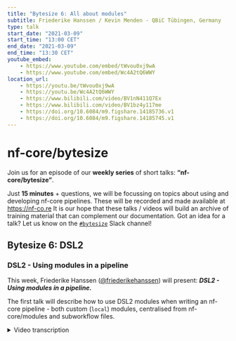 ```yaml
---
title: "Bytesize 6: All about modules"
subtitle: Friederike Hanssen / Kevin Menden - QBiC Tübingen, Germany
type: talk
start_date: "2021-03-09"
start_time: "13:00 CET"
end_date: "2021-03-09"
end_time: "13:30 CET"
youtube_embed:
    - https://www.youtube.com/embed/tWvou0xj9wA
    - https://www.youtube.com/embed/Wc4A2tQ6WWY
location_url:
    - https://youtu.be/tWvou0xj9wA
    - https://youtu.be/Wc4A2tQ6WWY
    - https://www.bilibili.com/video/BV1nN411Q7Ex
    - https://www.bilibili.com/video/BV1bz4y117me
    - https://doi.org/10.6084/m9.figshare.14185736.v1
    - https://doi.org/10.6084/m9.figshare.14185745.v1
---
```


# nf-core/bytesize

Join us for an episode of our **weekly series** of short talks: **“nf-core/bytesize”**.

Just **15 minutes** + questions, we will be focussing on topics about using and developing nf-core pipelines.
These will be recorded and made available at <https://nf-co.re>
It is our hope that these talks / videos will build an archive of training material that can complement our documentation. Got an idea for a talk? Let us know on the [`#bytesize`](https://nfcore.slack.com/channels/bytesize) Slack channel!

## Bytesize 6: DSL2

### DSL2 - Using modules in a pipeline

This week, Friederike Hanssen ([@friederikehanssen](http://github.com/friederikehanssen/)) will present: _**DSL2 - Using modules in a pipeline.**_

The first talk will describe how to use DSL2 modules when writing an nf-core pipeline - both custom (`local`) modules, centralised from nf-core/modules and subworkflow files.

<details markdown="1"><summary>Video transcription</summary>

**Note: This text has been edited to make it more suitable for reading.**

#### DSL2 - Using modules in a pipeline

Thank you very much and welcome to the bytesize talk on how to use modules in a pipeline.

I would just like to briefly recap what a module is. It is an atomic process that cannot be reduced any further and usually contains a single software tool like FastQC for example and it can be used within a pipeline and also shared between different pipelines. To make use of the sharing, there is an nf-core modules repository on GitHub where you can find many of these modules already.

So to make use of this modules repository, there’s a new sub-command in nf-core/tools and for a brief recap, you can install it with `pip install nf-core` and `conda install nf-core` and if you then run `nf-core modules`, you get a list of sub-commands that you can use to interact with this repository.

I would just like to briefly recap what a module is. It is an atomic process that cannot be reduced any further and usually contains a single software tool like FastQC for example and it can be used within a pipeline and also shared between different pipelines. To make use of the sharing, there is an nf-core modules repository on GitHub where you can find many of these modules already.

With one of the sub-commands, and with --help, you get some instructions on how to use them, so over the next couple of slides, I will briefly introduce you to some of the sub-commands that could be helpful for using modules in the pipeline. [0:47](https://youtu.be/tWvou0xj9wA?list=PL3xpfTVZLcNiSvvPWORbO32S1WDJqKp1e&t=51)

One of the first things you might want to do is to try and find a module that you could use, and you can use the ´nf-core modules list´ for that. [1:30](https://youtu.be/tWvou0xj9wA?list=PL3xpfTVZLcNiSvvPWORbO32S1WDJqKp1e&t=90)

That will just print out all the modules currently available and they are subdivided into tool and sub-tool because many tools like ´samtools´ or ´bcftools´ have these sub-commands that are then their own module basically.

There are other tools like ´fastqc´ that don’t have any sub-commands. They are just a tool.

So if you look through the list and find a module that you would like to install, you can run ´nf-core modules install´ and then your pipeline directory and the tool name, and that will install the entire module for you without having to do anything else. [1:54](https://youtu.be/tWvou0xj9wAlist=PL3xpfTVZLcNiSvvPWORbO32S1WDJqKp1e&t=118)

It then looks like this, so on the left hand side, there is a completely fresh new pipeline that I created with the template and then I ran ‘nf-core modules install´and in the green part you can see where this module ends up. [2:12](https://youtu.be/tWvou0xj9wA?list=PL3xpfTVZLcNiSvvPWORbO32S1WDJqKp1e&t=132)

The module basically creates a subfolder called nf-core software where you can find the FASTQC module, and with the three files i.e. the ´functions.nf´, ´main.nf´ and ´meta.yml´. In the meta.yml, you can find documentation such as what type of input and output this module takes, who wrote it and these sort of things.

In the main nf, that’s where the extra magic happens, where the fastqc is run, and in the ´functions.nf´ there are some helper functions that are needed.

[3:03](https://youtu.be/tWvou0xj9wA?list=PL3xpfTVZLcNiSvvPWORbO32S1WDJqKp1e&t=183) I guess the opposing step to that is how to remove a module that you no longer want to use or that you erroneously installed.

For that you run ´nf core modules remove´ and that removes this entire subfolder that had fastqc with the functions main and meta file in it. You don’t have to do anything else there.

[3:25](https://youtu.be/tWvou0xj9wA?list=PL3xpfTVZLcNiSvvPWORbO32S1WDJqKp1e&t=206) Then sometimes the module will get updated, maybe the software was updated and this was propagated already to the module, and you would like to use this update. So how do we ensure that first of all we have the newest version, and then how to update it?

So to check this module, you can run ´nf core modules lint´ on the directory to check all modules, or on a specific module like fastqc.

It will check among other things whether or not you have missed any changes. Then to update it, you currently have to remove it and reinstall it.

But for the future, Kevin is working on creating an ´update´ subcommand that you can then use.

[4:13](https://youtu.be/tWvou0xj9wA?list=PL3xpfTVZLcNiSvvPWORbO32S1WDJqKp1e&t=253) OK, so last but not least, what do you do if the software you’re looking for in not in nf-core/modules?

You basically have two options, the first is to add it to nf-core/modules, and the second is to create a local module. So to add it to nf-core/modules, this is usually really helpful if others use this pipeline or software as well.

However, if you’re unsure about this, you can always check the issues to see if someone else has already started working on it. Alternatively, ask in the #modules channel in Slack. Kevin will also talk about how to do this in his presentation.

[4:57](https://youtu.be/tWvou0xj9wA?list=PL3xpfTVZLcNiSvvPWORbO32S1WDJqKp1e&t=297) The other option is to create a local module, so this is useful for software that is specific for your pipeline.

You can run ´nf core modules create´, which will create a local module for you.

If you look in this box, you can see the nf-core/modules folder that we’ve already seen before, and the local subfolder in which your tools will then live. A lot of the things that Harshil and Kevin covered in their talks is relevant here, and Kevin’s talk is more tailored towards modules, but a lot of the functionality will be similar there.

[5:36](https://youtu.be/tWvou0xj9wA?list=PL3xpfTVZLcNiSvvPWORbO32S1WDJqKp1e&t=336) OK, so this ´nf core modules create´ gives you this file here with many to-do statements and little help messages, and you can start filling out and try to get your tool to run here.

Hopefully the to-do statements help you figure out what exactly you will need to do in each step.

[5:58](https://youtu.be/tWvou0xj9wA?list=PL3xpfTVZLcNiSvvPWORbO32S1WDJqKp1e&t=358) So now that we have either local or nf-core/modules, we want to start writing actual workflows and pipelines.

There are two different types; the sub-workflows that are chains of multiple modules with some sort of higher-level functionality like all the qc tools that will be run on fastqc, and then the actual workflows, which are end-to-end pipelines. Then there are the DSL1 that we’ve known as large monolithic scripts and DSL2 that is a combination of modules and sub-workflows, and this is the really taking one input and producing a final output.

[6:35](https://youtu.be/tWvou0xj9wA?list=PL3xpfTVZLcNiSvvPWORbO32S1WDJqKp1e&t=395) On the right hand side, I have visualised the file structure of the ´viralrecon´ pipeline, and for modules we have the local and nf-core ones that I showed you before. For the sub-workflows, it will be a similar structure because some of these might be relevant to many pipelines such as qc.

Then we have the workflows and in this case, I think are hardware separated by the input data types; for Illumina and Nanopore data there are different types of workflows, which will then be called from the main nf. These workflows consist of sub-workflows and modules.

[7:14](https://youtu.be/tWvou0xj9wA?list=PL3xpfTVZLcNiSvvPWORbO32S1WDJqKp1e&t=434) So to use a module, you have to install the module or create a local one and then the next step is to adapt the ´conf/modules.config´.

This is really where the sharing of tools on software makes it easy because we can actually share the same software but we can specify which command or parameter should be set for our specific pipeline.

So for ´markdup´ here, it says exactly which parameters should be used, and there a couple of different ones that I have highlighted here [7:50](https://youtu.be/tWvou0xj9wA?list=PL3xpfTVZLcNiSvvPWORbO32S1WDJqKp1e&t=470).

The arcs one to give you an example, and for some modules you will see have an arcs2 line. The next step (if it should only be done once), has to include this ´conf/modules.config´ in the nextflow.config and then at last ´INCLUDE´ the module into the sub-workflow or into a workflow that looks like this [8:24](https://youtu.be/tWvou0xj9wA?list=PL3xpfTVZLcNiSvvPWORbO32S1WDJqKp1e&t=504).

[8:24](https://youtu.be/tWvou0xj9wA?list=PL3xpfTVZLcNiSvvPWORbO32S1WDJqKp1e&t=504) In pink you can see the include statement that you include this module ´bwa_mem´from the path where it lives, so ‘../../modules/nf-core/software/bwa/mem/main’ and so on, and then you add these options ´params.bwa_mem_options´ that were previously specified in the config in the ´modules.config´.

So this is how you can parse them down.

Then in the sub work-flow that we have here [8:48](https://youtu.be/tWvou0xj9wA?list=PL3xpfTVZLcNiSvvPWORbO32S1WDJqKp1e&t=528), we have three scopes: ´take´, ´main´,and ´emit´. ´take´ specifies the input data as channels, so here we have reads and indexes for my little test workflow.

´main´ is where the modules come to work, so we have the BWA_MEM module that is included and SAMTOOLS_SORT modules that is also included. We can run  BWA_MEM and take the output and run it directly in SAMTOOLS_SORT, and last but not least, the sub-workflows can emit named outputs to then do other things and other sub-workflows or modules.

[9:30](https://youtu.be/tWvou0xj9wA?list=PL3xpfTVZLcNiSvvPWORbO32S1WDJqKp1e&t=570) So here we can now name our output from SAMTOOLS_SORT as sorted.bam and then we can access this sorted_bam directly to do something with it.

[9:46](https://youtu.be/tWvou0xj9wA?list=PL3xpfTVZLcNiSvvPWORbO32S1WDJqKp1e&t=586) So last but not least, we have to combine the sub-workflows to workflows or sub-workflows of modules to workflows. So in the header, we have the two ´include’ statements for the workflows or the sub-workflows and the ‘fastqc’, i.e. once from the modules and the nf-core software, and one from the sub-workflows local.

Once again we have to add the parameters to parse them down and I have highlighted that in yellow here [10:11](https://youtu.be/tWvou0xj9wA?list=PL3xpfTVZLcNiSvvPWORbO32S1WDJqKp1e&t=613) for you to be able to track this.

For the FASTQC module, we just need to specify the parameters for fastqc, so modules [´fastqc´], but for the sub-workflow one needs to specify all options for all the tools in there.

[10:34](https://youtu.be/tWvou0xj9wA?list=PL3xpfTVZLcNiSvvPWORbO32S1WDJqKp1e&t=634) But for the sub-workflow, you need to specify all options for the tools. So here we have ´bwa_mem´ or ´samtools_sort´, and this is exactly now this field that was originally specified in ´conf/modules.config´.

[10:47](https://youtu.be/tWvou0xj9wA?list=PL3xpfTVZLcNiSvvPWORbO32S1WDJqKp1e&t=645) OK, then in the workflow and in nf here I have just run the module FASTQC on my input reads that I got and then the sub-workflow on the reads and the index, I get the sorted.bams output, and then I can do some more steps with that.

[11:04](https://youtu.be/tWvou0xj9wA?list=PL3xpfTVZLcNiSvvPWORbO32S1WDJqKp1e&t=664) So I want to show you what it looks like to add the workflows to the ´main.nf´ and here I’ve taken the ´viralrecon´one that I mentioned earlier.

So here you see that we have three different workflows that are actually possible to do. They are apparently dependent on the input data and the whole main.nf becomes really lean. So there’s still a bit of header in here, but overall the entire main nf is less than 100 lines currently.

This makes it really easy to track which workflow is run for your input data, and you only need to look at the sra download workflow to really see what’s happening.

[11:44](https://youtu.be/tWvou0xj9wA?list=PL3xpfTVZLcNiSvvPWORbO32S1WDJqKp1e&t=704) OK, then there are two more important things that I would like to mention.

The first is that you always need to adapt the MULTIQC module to customise it for your tools.

This is similar to the DSL1 version that you can collect all the metrics in the ´WORKFLOW´ script, and then parse it down to your ´MULTIQC´ module as seen on the right hand side for all the different inputs. So this is one that you need to create a local module for.

You can then collect this data from the ´FASTQC´ module for example here.

[12:18](https://youtu.be/tWvou0xj9wA?list=PL3xpfTVZLcNiSvvPWORbO32S1WDJqKp1e&t=738) And last but not least, you need to collect all the software versions in your workflow.

Each module must emit its software version because we need to track all the tool versions.

You can collect them all by creating an empty channel and then mixing these versions in.

From the sub-workflows, you can propagate them by these named emit versions.

So for the bwa_mem_version, you can get the version from the module and access it again in your workflow script as TEST_SUBWORKFLOW.out.bwa_mem_version, and then run your local module in the workflow.






### DSL2 - Adding modules to nf-core

Kevin Menden ([@KevinMenden](http://github.com/KevinMenden/))
will follow with a presentation on: _**Adding modules to nf-core**_

The second talk will go to the details on how to add new modules to the nf-core/modules repository and provide module tests.

